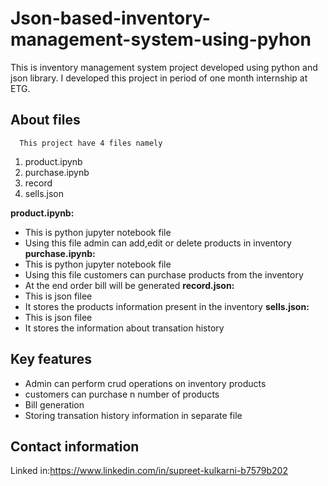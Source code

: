 # Json-based-inventory-management-system-using-pyhon
This is inventory management system project developed using python and json library.
 I developed this project in period of one month internship at ETG.
## About files
      This project have 4 files namely
 1. product.ipynb
 2. purchase.ipynb
 3. record
 4. sells.json
 
**product.ipynb:**
* This is python jupyter notebook file
* Using this file admin can add,edit or delete products in inventory
**purchase.ipynb:**
* This is python jupyter notebook file
* Using this file customers can purchase products from the inventory
* At the end order bill will be generated
**record.json:**
* This is json filee
* It stores the products information present in the inventory
**sells.json:**
* This is json filee
* It stores the information about transation history

## Key features
* Admin can perform crud operations on inventory products
* customers can purchase n number of products
* Bill generation
* Storing transation history information in separate file

## Contact information
Linked in:https://www.linkedin.com/in/supreet-kulkarni-b7579b202

